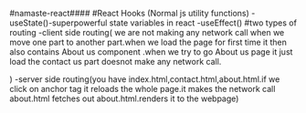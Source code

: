 #namaste-react####
#React Hooks
(Normal js utility functions)
-useState()-superpowerful state variables in react
-useEffect()
#two types of routing
-client side routing(
we are not making any network call when we move one part to another part.when we load the page for first time it then also contains About us component
.when we try to go About us page it just load  the contact us part doesnot make any network call.

)
-server side routing(you have index.html,contact.html,about.html.if we click on anchor tag it reloads the whole page.it makes the network call about.html fetches out about.html.renders it to the webpage)
